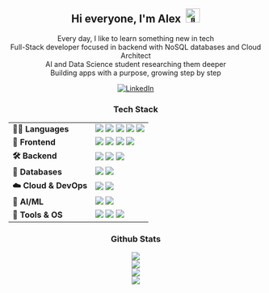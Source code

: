 <div align="center">

<h2 id="hi-everyone-i-m-alex-">Hi everyone, I'm Alex &nbsp<img src="https://github.com/wervlad/wervlad/assets/24524555/766d336d-b87d-44ba-807c-c51de2bc6b4d" width="28px" alt="👋"> </h2>

<p>
Every day, I like to learn something new in tech<br>
Full-Stack developer focused in backend with NoSQL databases and Cloud Architect<br>
AI and Data Science student researching them deeper<br>
Building apps with a purpose, growing step by step
</p>

<p align="center">
  <a href="https://www.linkedin.com/in/alexmattyou" target="_blank">
    <img src="https://img.shields.io/badge/LinkedIn-Connect-blue?style=for-the-badge&logo=linkedin&logoColor=white" alt="LinkedIn">
  </a>
</p>

<!-- Website button (uncomment if needed)
<a href="https://alexmatt.onrender.com"><img src="https://img.shields.io/badge/My-Website-72ceff?style=for-the-badge" alt="My - Website"></a> 
-->

<h3 align="center">Tech Stack</h3>

<table align="center">
  <tr>
    <td><strong>👨‍💻 Languages</strong></td>
    <td>
      <img src="https://img.shields.io/badge/-Python-3776AB?style=for-the-badge&logo=python&logoColor=white" />
      <img src="https://img.shields.io/badge/-JavaScript-F7DF1E?style=for-the-badge&logo=javascript&logoColor=black" />
      <img src="https://img.shields.io/badge/-Dart-0175C2?style=for-the-badge&logo=dart&logoColor=white" />
      <img src="https://img.shields.io/badge/-TypeScript-3178C6?style=for-the-badge&logo=typescript&logoColor=white" />
      <img src="https://img.shields.io/badge/-C++-00599C?style=for-the-badge&logo=c%2B%2B&logoColor=white" />
    </td>
  </tr>
  <tr>
    <td><strong>🎨 Frontend</strong></td>
    <td>
      <img src="https://img.shields.io/badge/-HTML5-E34F26?style=for-the-badge&logo=html5&logoColor=white" />
      <img src="https://img.shields.io/badge/-CSS3-1572B6?style=for-the-badge&logo=css3&logoColor=white" />
      <img src="https://img.shields.io/badge/-Bootstrap-7952B3?style=for-the-badge&logo=bootstrap&logoColor=white" />
      <img src="https://img.shields.io/badge/-Flutter-02569B?style=for-the-badge&logo=flutter&logoColor=white" />
    </td>
  </tr>
  <tr>
    <td><strong>🛠 Backend</strong></td>
    <td>
      <img src="https://img.shields.io/badge/-Node.js-339933?style=for-the-badge&logo=node.js&logoColor=white" />
      <img src="https://img.shields.io/badge/-Express-000000?style=for-the-badge&logo=express&logoColor=white" />
      <img src="https://img.shields.io/badge/-GraphQL-E10098?style=for-the-badge&logo=graphql&logoColor=white" />
    </td>
  </tr>
  <tr>
    <td><strong>🧩 Databases</strong></td>
    <td>
      <img src="https://img.shields.io/badge/-MongoDB-47A248?style=for-the-badge&logo=mongodb&logoColor=white" />
      <img src="https://img.shields.io/badge/-DynamoDB-4053D6?style=for-the-badge&logo=amazon-dynamodb&logoColor=white" />
    </td>
  </tr>
  <tr>
    <td><strong>☁️ Cloud & DevOps</strong></td>
    <td>
      <img src="https://img.shields.io/badge/AWS-%23FF9900?style=for-the-badge&logo=amazon-aws&logoColor=white" />
      <img src="https://img.shields.io/badge/-GitHub%20Actions-2088FF?style=for-the-badge&logo=github-actions&logoColor=white" />
    </td>
  </tr>
  <tr>
    <td><strong>🤖 AI/ML</strong></td>
    <td>
      <img src="https://img.shields.io/badge/-Scikit--learn-F7931E?style=for-the-badge&logo=scikit-learn&logoColor=white" />
      <img src="https://img.shields.io/badge/-OpenCV-5C3EE8?style=for-the-badge&logo=opencv&logoColor=white" />
    </td>
  </tr>
  <tr>
    <td><strong>🐧 Tools & OS</strong></td>
    <td>
      <img src="https://img.shields.io/badge/-Linux-FCC624?style=for-the-badge&logo=linux&logoColor=black" />
      <img src="https://img.shields.io/badge/-Git-F05032?style=for-the-badge&logo=git&logoColor=white" />
      <img src="https://img.shields.io/badge/-Figma-F24E1E?style=for-the-badge&logo=figma&logoColor=white" />
    </td>
  </tr>
</table>

<h3 align="center">Github Stats</h3>
<p align="center">
  <a href="https://github.com/AlexMattyou?tab=repositories">
    <img src="https://nirzak-streak-stats.vercel.app/?user=AlexMattyou&theme=tokyonight&hide_border=true&card_width=500&background=00000000" />
  </a>
  <br>
  <a href="https://github.com/AlexMattyou?tab=repositories">
    <img src="https://github-readme-stats.vercel.app/api/top-langs/?username=AlexMattyou&layout=compact&hide_border=true&theme=tokyonight&hide=Jupyter%20Notebook&bg_color=00000000&card_width=500" />
  </a>
  <br>
  <a href="https://github.com/AlexMattyou?tab=repositories">
    <img src="https://github-readme-stats.vercel.app/api?username=AlexMattyou&theme=tokyonight&hide_border=true&include_all_commits=false&count_private=false&card_width=500&bg_color=00000000" />
  </a>
  <br>
  <a href="https://github.com/AlexMattyou">
    <img src="https://github-readme-stats.vercel.app/api/wakatime?username=AlexMattyou&theme=tokyonight&bg_color=00000000&hide_border=true"/>
  </a>
<!--   <img src="https://github.com/AlexMattyou/AlexMattyou/blob/output/github-contribution-grid-snake.svg"/> -->

</p>

</div>
